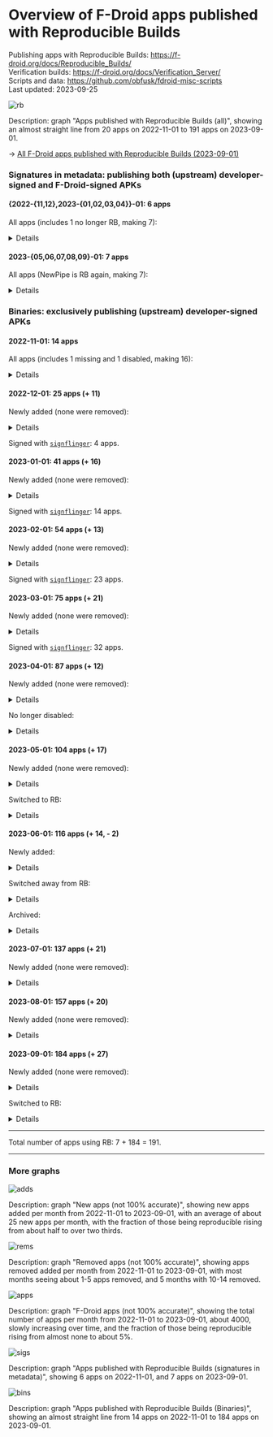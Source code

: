 # Overview of F-Droid apps published with Reproducible Builds

Publishing apps with Reproducible Builds: https://f-droid.org/docs/Reproducible_Builds/  
Verification builds: https://f-droid.org/docs/Verification_Server/  
Scripts and data: https://github.com/obfusk/fdroid-misc-scripts  
Last updated: 2023-09-25

![rb](../graphs/rb.png)

Description: graph "Apps published with Reproducible Builds (all)",
showing an almost straight line from 20 apps on 2022-11-01 to 191 apps
on 2023-09-01.

&rarr; [All F-Droid apps published with Reproducible Builds (2023-09-01)](2023-09-01-all.md)

### Signatures in metadata: publishing both (upstream) developer-signed and F-Droid-signed APKs

#### {2022-{11,12},2023-{01,02,03,04}}-01: 6 apps

All apps (includes 1 no longer RB, making 7):

<details>

* [`de.schildbach.wallet`](https://f-droid.org/packages/de.schildbach.wallet)
* [`de.schildbach.wallet_test`](https://f-droid.org/packages/de.schildbach.wallet_test)
* [`dev.obfusk.jiten`](https://f-droid.org/packages/dev.obfusk.jiten)
* [`dev.obfusk.jiten_webview`](https://f-droid.org/packages/dev.obfusk.jiten_webview)
* [`dev.obfusk.sokobang`](https://f-droid.org/packages/dev.obfusk.sokobang)
* [`org.schabi.newpipe`](https://f-droid.org/packages/org.schabi.newpipe) [no longer RB]
* [`org.torproject.torservices`](https://f-droid.org/packages/org.torproject.torservices)

</details>

#### 2023-{05,06,07,08,09}-01: 7 apps

All apps (NewPipe is RB again, making 7):

<details>

* [`de.schildbach.wallet`](https://f-droid.org/packages/de.schildbach.wallet)
* [`de.schildbach.wallet_test`](https://f-droid.org/packages/de.schildbach.wallet_test)
* [`dev.obfusk.jiten`](https://f-droid.org/packages/dev.obfusk.jiten)
* [`dev.obfusk.jiten_webview`](https://f-droid.org/packages/dev.obfusk.jiten_webview)
* [`dev.obfusk.sokobang`](https://f-droid.org/packages/dev.obfusk.sokobang)
* [`org.schabi.newpipe`](https://f-droid.org/packages/org.schabi.newpipe)
* [`org.torproject.torservices`](https://f-droid.org/packages/org.torproject.torservices)

</details>

### Binaries: exclusively publishing (upstream) developer-signed APKs

#### 2022-11-01: 14 apps

All apps (includes 1 missing and 1 disabled, making 16):

<details>

* [`androdns.android.leetdreams.ch.androdns`](https://f-droid.org/packages/androdns.android.leetdreams.ch.androdns)
* [`ch.admin.bag.covidcertificate.verifier`](https://f-droid.org/packages/ch.admin.bag.covidcertificate.verifier)
* [`ch.admin.bag.covidcertificate.wallet`](https://f-droid.org/packages/ch.admin.bag.covidcertificate.wallet)
* [`com.markuspage.android.certtools`](https://f-droid.org/packages/com.markuspage.android.certtools) [missing]
* [`com.mishiranu.dashchan`](https://f-droid.org/packages/com.mishiranu.dashchan)
* [`de.corona.tracing`](https://f-droid.org/packages/de.corona.tracing)
* [`de.schildbach.oeffi`](https://f-droid.org/packages/de.schildbach.oeffi)
* [`eu.bubu1.fdroidclassic`](https://f-droid.org/packages/eu.bubu1.fdroidclassic)
* [`info.guardianproject.checkey`](https://f-droid.org/packages/info.guardianproject.checkey)
* [`nya.kitsunyan.foxydroid`](https://f-droid.org/packages/nya.kitsunyan.foxydroid)
* [`org.briarproject.briar.android`](https://f-droid.org/packages/org.briarproject.briar.android)
* [`org.jellyfin.androidtv`](https://f-droid.org/packages/org.jellyfin.androidtv) [disabled]
* [`org.jellyfin.mobile`](https://f-droid.org/packages/org.jellyfin.mobile)
* [`rs.ltt.android`](https://f-droid.org/packages/rs.ltt.android)
* [`top.fumiama.copymanga`](https://f-droid.org/packages/top.fumiama.copymanga)
* [`uk.co.keepawayfromfire.screens`](https://f-droid.org/packages/uk.co.keepawayfromfire.screens)

</details>

#### 2022-12-01: 25 apps (+ 11)

Newly added (none were removed):

<details>

* [`com.dhaval.bookland`](https://f-droid.org/packages/com.dhaval.bookland)
* [`com.github.bmx666.appcachecleaner`](https://f-droid.org/packages/com.github.bmx666.appcachecleaner) [signflinger]
* [`com.rafapps.earthviewformuzei`](https://f-droid.org/packages/com.rafapps.earthviewformuzei) [signflinger]
* [`com.zionhuang.music`](https://f-droid.org/packages/com.zionhuang.music)
* [`dev.yashgarg.qbit`](https://f-droid.org/packages/dev.yashgarg.qbit)
* [`io.github.project_kaat.gpsdrelay`](https://f-droid.org/packages/io.github.project_kaat.gpsdrelay)
* [`io.github.quillpad`](https://f-droid.org/packages/io.github.quillpad) [signflinger]
* [`me.gloeckl.fallasleep`](https://f-droid.org/packages/me.gloeckl.fallasleep)
* [`me.mudkip.moememos`](https://f-droid.org/packages/me.mudkip.moememos)
* [`org.joinmastodon.android`](https://f-droid.org/packages/org.joinmastodon.android) [signflinger]
* [`ru.ikkui.achie`](https://f-droid.org/packages/ru.ikkui.achie)

</details>

Signed with [`signflinger`](https://github.com/obfusk/apksigcopier#what-about-apks-signed-by-gradlezipflingersignflinger-instead-of-apksigner): 4 apps.

#### 2023-01-01: 41 apps (+ 16)

Newly added (none were removed):

<details>

* [`app.mlauncher`](https://f-droid.org/packages/app.mlauncher)
* [`com.akshayaap.mouseremote`](https://f-droid.org/packages/com.akshayaap.mouseremote) [signflinger]
* [`com.artikus.nolauncher`](https://f-droid.org/packages/com.artikus.nolauncher) [signflinger]
* [`com.dosse.clock31`](https://f-droid.org/packages/com.dosse.clock31) [signflinger]
* [`com.eurokonverter`](https://f-droid.org/packages/com.eurokonverter) [signflinger]
* [`com.github.cvzi.wallpaperexport`](https://f-droid.org/packages/com.github.cvzi.wallpaperexport) [signflinger]
* [`com.jroddev.android_oss_release_tracker`](https://f-droid.org/packages/com.jroddev.android_oss_release_tracker)
* [`com.martinmimigames.tinymusicplayer`](https://f-droid.org/packages/com.martinmimigames.tinymusicplayer) [signflinger]
* [`de.niendo.ImapNotes3`](https://f-droid.org/packages/de.niendo.ImapNotes3)
* [`dev.bartuzen.qbitcontroller`](https://f-droid.org/packages/dev.bartuzen.qbitcontroller) [signflinger]
* [`eu.auct.twitter2nitter`](https://f-droid.org/packages/eu.auct.twitter2nitter) [signflinger]
* [`nl.tsmeets.todotree`](https://f-droid.org/packages/nl.tsmeets.todotree)
* [`org.afrikalan.tuxmath`](https://f-droid.org/packages/org.afrikalan.tuxmath)
* [`org.asafonov.blockbuster`](https://f-droid.org/packages/org.asafonov.blockbuster)
* [`org.asafonov.monly`](https://f-droid.org/packages/org.asafonov.monly)
* [`org.greatfire.wikiunblocked.fdroid`](https://f-droid.org/packages/org.greatfire.wikiunblocked.fdroid) [signflinger]

</details>

Signed with [`signflinger`](https://github.com/obfusk/apksigcopier#what-about-apks-signed-by-gradlezipflingersignflinger-instead-of-apksigner): 14 apps.

#### 2023-02-01: 54 apps (+ 13)

Newly added (none were removed):

<details>

* [`InfinityLoop1309.NewPipeEnhanced`](https://f-droid.org/packages/InfinityLoop1309.NewPipeEnhanced) [signflinger]
* [`com.akansh.fileserversuit`](https://f-droid.org/packages/com.akansh.fileserversuit) [signflinger]
* [`com.nima.demomusix`](https://f-droid.org/packages/com.nima.demomusix) [signflinger]
* [`com.nima.taskmanager`](https://f-droid.org/packages/com.nima.taskmanager)
* [`com.nima.wikianime`](https://f-droid.org/packages/com.nima.wikianime) [signflinger]
* [`com.paranoiaworks.unicus.android.sse`](https://f-droid.org/packages/com.paranoiaworks.unicus.android.sse) [signflinger]
* [`com.razeeman.util.simpletimetracker`](https://f-droid.org/packages/com.razeeman.util.simpletimetracker) [signflinger]
* [`com.starry.myne`](https://f-droid.org/packages/com.starry.myne)
* [`de.andicodes.vergissnix`](https://f-droid.org/packages/de.andicodes.vergissnix)
* [`deltazero.amarok.foss`](https://f-droid.org/packages/deltazero.amarok.foss)
* [`io.github.yamin8000.dooz`](https://f-droid.org/packages/io.github.yamin8000.dooz) [signflinger]
* [`org.localsend.localsend_app`](https://f-droid.org/packages/org.localsend.localsend_app) [signflinger]
* [`yetzio.yetcalc`](https://f-droid.org/packages/yetzio.yetcalc) [signflinger]

</details>

Signed with [`signflinger`](https://github.com/obfusk/apksigcopier#what-about-apks-signed-by-gradlezipflingersignflinger-instead-of-apksigner): 23 apps.

#### 2023-03-01: 75 apps (+ 21)

Newly added (none were removed):

<details>

* [`com.akshayaap.touchdroid`](https://f-droid.org/packages/com.akshayaap.touchdroid) [signflinger]
* [`com.cyb3rko.pincredible`](https://f-droid.org/packages/com.cyb3rko.pincredible) [signflinger]
* [`com.github.vatbub.scoreboard`](https://f-droid.org/packages/com.github.vatbub.scoreboard) [signflinger]
* [`com.lijukay.quotesAltDesign`](https://f-droid.org/packages/com.lijukay.quotesAltDesign)
* [`com.nima.guessthatpokemon`](https://f-droid.org/packages/com.nima.guessthatpokemon) [signflinger]
* [`com.nima.mymood`](https://f-droid.org/packages/com.nima.mymood) [signflinger]
* [`com.zhenxiang.superimage`](https://f-droid.org/packages/com.zhenxiang.superimage)
* [`de.chadenas.cpudefense`](https://f-droid.org/packages/de.chadenas.cpudefense) [signflinger]
* [`de.westnordost.streetcomplete.expert`](https://f-droid.org/packages/de.westnordost.streetcomplete.expert) [signflinger]
* [`dev.datlag.burningseries`](https://f-droid.org/packages/dev.datlag.burningseries)
* [`eu.darken.capod`](https://f-droid.org/packages/eu.darken.capod)
* [`eu.zimbelstern.tournant`](https://f-droid.org/packages/eu.zimbelstern.tournant)
* [`gq.kirmanak.mealient`](https://f-droid.org/packages/gq.kirmanak.mealient)
* [`in.sunilpaulmathew.ashell`](https://f-droid.org/packages/in.sunilpaulmathew.ashell)
* [`org.dianqk.ruslin`](https://f-droid.org/packages/org.dianqk.ruslin)
* [`org.fcitx.fcitx5.android`](https://f-droid.org/packages/org.fcitx.fcitx5.android)
* [`ru.tech.imageresizershrinker`](https://f-droid.org/packages/ru.tech.imageresizershrinker)
* [`tk.hack5.treblecheck`](https://f-droid.org/packages/tk.hack5.treblecheck) [signflinger]
* [`ua.com.radiokot.lnaddr2invoice`](https://f-droid.org/packages/ua.com.radiokot.lnaddr2invoice) [signflinger]
* [`ua.syt0r.kanji.fdroid`](https://f-droid.org/packages/ua.syt0r.kanji.fdroid)
* [`website.leifs.delta.foss`](https://f-droid.org/packages/website.leifs.delta.foss)

</details>

Signed with [`signflinger`](https://github.com/obfusk/apksigcopier#what-about-apks-signed-by-gradlezipflingersignflinger-instead-of-apksigner): 32 apps.

#### 2023-04-01: 87 apps (+ 12)

Newly added (none were removed):

<details>

* [`com.bnyro.translate`](https://f-droid.org/packages/com.bnyro.translate) [signflinger]
* [`com.dessalines.thumbkey`](https://f-droid.org/packages/com.dessalines.thumbkey) [signflinger]
* [`com.julij.arsovreme`](https://f-droid.org/packages/com.julij.arsovreme) [signflinger]
* [`com.netvor.settings.database.provider`](https://f-droid.org/packages/com.netvor.settings.database.provider)
* [`com.vitorpamplona.amethyst`](https://f-droid.org/packages/com.vitorpamplona.amethyst)
* [`com.w2sv.wifiwidget`](https://f-droid.org/packages/com.w2sv.wifiwidget)
* [`de.ritscher.simplemobiletools.contacts.pro`](https://f-droid.org/packages/de.ritscher.simplemobiletools.contacts.pro) [signflinger]
* [`de.szalkowski.activitylauncher.rustore_fork`](https://f-droid.org/packages/de.szalkowski.activitylauncher.rustore_fork) [signflinger]
* [`io.github.zyrouge.symphony`](https://f-droid.org/packages/io.github.zyrouge.symphony)
* [`org.mindshub.insigno`](https://f-droid.org/packages/org.mindshub.insigno)
* [`player.phonograph.plus`](https://f-droid.org/packages/player.phonograph.plus)

</details>

No longer disabled:

<details>

* [`org.jellyfin.androidtv`](https://f-droid.org/packages/org.jellyfin.androidtv)

</details>

#### 2023-05-01: 104 apps (+ 17)

Newly added (none were removed):

<details>

* [`com.cyb3rko.pazzword`](https://f-droid.org/packages/com.cyb3rko.pazzword) [signflinger]
* [`com.hexbit.rutmath`](https://f-droid.org/packages/com.hexbit.rutmath) [signflinger]
* [`com.kaajjo.libresudoku`](https://f-droid.org/packages/com.kaajjo.libresudoku)
* [`com.thatsmanmeet.taskyapp`](https://f-droid.org/packages/com.thatsmanmeet.taskyapp)
* [`de.foodsharing.app`](https://f-droid.org/packages/de.foodsharing.app) [signflinger]
* [`development.parkenulm`](https://f-droid.org/packages/development.parkenulm)
* [`io.github.deweyreed.timer.other`](https://f-droid.org/packages/io.github.deweyreed.timer.other) [signflinger]
* [`io.github.muntashirakon.captiveportalcontroller`](https://f-droid.org/packages/io.github.muntashirakon.captiveportalcontroller) [signflinger]
* [`io.github.v2compose`](https://f-droid.org/packages/io.github.v2compose)
* [`net.viggers.zade.wallpaper`](https://f-droid.org/packages/net.viggers.zade.wallpaper)
* [`nl.privacydragon.bookwyrm`](https://f-droid.org/packages/nl.privacydragon.bookwyrm) [signflinger]
* [`org.cryptomator.lite`](https://f-droid.org/packages/org.cryptomator.lite)
* [`org.jshobbysoft.cameraalign`](https://f-droid.org/packages/org.jshobbysoft.cameraalign)
* [`ua.com.radiokot.photoprism`](https://f-droid.org/packages/ua.com.radiokot.photoprism) [signflinger]
* [`xyz.apiote.bimba.czwek`](https://f-droid.org/packages/xyz.apiote.bimba.czwek) [signflinger]

</details>

Switched to RB:

<details>

* [`com.wireguard.android`](https://f-droid.org/packages/com.wireguard.android)
* [`timur.webcall.callee`](https://f-droid.org/packages/timur.webcall.callee) [signflinger]

</details>

#### 2023-06-01: 116 apps (+ 14, - 2)

Newly added:

<details>

* [`com.amnesica.clearclipboard`](https://f-droid.org/packages/com.amnesica.clearclipboard)
* [`com.amnesica.kryptey`](https://f-droid.org/packages/com.amnesica.kryptey)
* [`com.atul.musicplayer`](https://f-droid.org/packages/com.atul.musicplayer) [signflinger]
* [`com.certified.audionote`](https://f-droid.org/packages/com.certified.audionote) [signflinger]
* [`com.gaika.bilketa`](https://f-droid.org/packages/com.gaika.bilketa) [signflinger]
* [`com.gokadzev.musify.fdroid`](https://f-droid.org/packages/com.gokadzev.musify.fdroid)
* [`com.prostudio.urltopdfconverter`](https://f-droid.org/packages/com.prostudio.urltopdfconverter) [signflinger]
* [`de.tu_chemnitz.etit.sse.openstop`](https://f-droid.org/packages/de.tu_chemnitz.etit.sse.openstop) [signflinger]
* [`dev.lbeernaert.youhavemail`](https://f-droid.org/packages/dev.lbeernaert.youhavemail)
* [`eu.mokrzycki.learndigits`](https://f-droid.org/packages/eu.mokrzycki.learndigits)
* [`github.umer0586.sensorserver`](https://f-droid.org/packages/github.umer0586.sensorserver) [signflinger]
* [`io.github.freewatermark.mobileapp`](https://f-droid.org/packages/io.github.freewatermark.mobileapp) [signflinger]
* [`io.github.friesi23.mhabit`](https://f-droid.org/packages/io.github.friesi23.mhabit) [signflinger]
* [`s1m.savertuner`](https://f-droid.org/packages/s1m.savertuner)

</details>

Switched away from RB:

<details>

* [`org.joinmastodon.android`](https://f-droid.org/packages/org.joinmastodon.android) [signflinger]

</details>

Archived:

<details>

* [`de.corona.tracing`](https://f-droid.org/packages/de.corona.tracing)

</details>

#### 2023-07-01: 137 apps (+ 21)

Newly added (none were removed):

<details>

* [`com.agateau.burgerparty`](https://f-droid.org/packages/com.agateau.burgerparty) [signflinger]
* [`com.codelv.inventory`](https://f-droid.org/packages/com.codelv.inventory)
* [`com.craftxbox.yubiclip.xor`](https://f-droid.org/packages/com.craftxbox.yubiclip.xor)
* [`com.dede.android_eggs`](https://f-droid.org/packages/com.dede.android_eggs) [signflinger]
* [`com.donnnno.arcticons.you`](https://f-droid.org/packages/com.donnnno.arcticons.you)
* [`com.flauschcode.broccoli`](https://f-droid.org/packages/com.flauschcode.broccoli)
* [`com.github.lamarios.clipious`](https://f-droid.org/packages/com.github.lamarios.clipious) [signflinger]
* [`com.github.muellerma.nfcreader`](https://f-droid.org/packages/com.github.muellerma.nfcreader)
* [`com.github.ttl.manager`](https://f-droid.org/packages/com.github.ttl.manager)
* [`com.kolserdav.ana`](https://f-droid.org/packages/com.kolserdav.ana) [signflinger]
* [`com.lighttigerxiv.simple.mp`](https://f-droid.org/packages/com.lighttigerxiv.simple.mp)
* [`com.maze_squirrel`](https://f-droid.org/packages/com.maze_squirrel) [signflinger]
* [`com.nyx.custom_uploader`](https://f-droid.org/packages/com.nyx.custom_uploader) [signflinger]
* [`com.sdcardstoryteller`](https://f-droid.org/packages/com.sdcardstoryteller)
* [`com.spencerpages`](https://f-droid.org/packages/com.spencerpages) [signflinger]
* [`com.wirelessalien.zipxtract`](https://f-droid.org/packages/com.wirelessalien.zipxtract) [signflinger]
* [`de.ptrlx.oneshot`](https://f-droid.org/packages/de.ptrlx.oneshot)
* [`dev.develsinthedetails.eatpoopyoucat`](https://f-droid.org/packages/dev.develsinthedetails.eatpoopyoucat) [signflinger]
* [`io.github.teccheck.fastlyrics`](https://f-droid.org/packages/io.github.teccheck.fastlyrics) [signflinger]
* [`org.fcitx.fcitx5.android.plugin.anthy`](https://f-droid.org/packages/org.fcitx.fcitx5.android.plugin.anthy)
* [`org.proninyaroslav.opencomicvine`](https://f-droid.org/packages/org.proninyaroslav.opencomicvine) [signflinger]

</details>

#### 2023-08-01: 157 apps (+ 20)

Newly added (none were removed):

<details>

* [`biz.binarysolutions.weatherusa`](https://f-droid.org/packages/biz.binarysolutions.weatherusa) [signflinger]
* [`bored.codebyk.mintcalc`](https://f-droid.org/packages/bored.codebyk.mintcalc) [signflinger]
* [`com.bnyro.clock`](https://f-droid.org/packages/com.bnyro.clock) [signflinger]
* [`com.bnyro.contacts`](https://f-droid.org/packages/com.bnyro.contacts) [signflinger]
* [`com.bnyro.recorder`](https://f-droid.org/packages/com.bnyro.recorder) [signflinger]
* [`com.bnyro.wallpaper`](https://f-droid.org/packages/com.bnyro.wallpaper) [signflinger]
* [`com.elasticrock.keepscreenon`](https://f-droid.org/packages/com.elasticrock.keepscreenon)
* [`com.etb.filemanager`](https://f-droid.org/packages/com.etb.filemanager)
* [`com.kounex.obsBlade`](https://f-droid.org/packages/com.kounex.obsBlade) [signflinger]
* [`com.nima.openbooksdownloader`](https://f-droid.org/packages/com.nima.openbooksdownloader) [signflinger]
* [`com.shifthackz.aisdv1.app.foss`](https://f-droid.org/packages/com.shifthackz.aisdv1.app.foss)
* [`com.willbsp.habits`](https://f-droid.org/packages/com.willbsp.habits)
* [`de.phrogg.bg2banglejs`](https://f-droid.org/packages/de.phrogg.bg2banglejs) [signflinger]
* [`eu.hydrologis.smash`](https://f-droid.org/packages/eu.hydrologis.smash) [signflinger]
* [`geddit.buzl.uk`](https://f-droid.org/packages/geddit.buzl.uk) [signflinger]
* [`io.github.doubi88.slideshowwallpaper`](https://f-droid.org/packages/io.github.doubi88.slideshowwallpaper)
* [`io.gitlab.pycpim.marxist`](https://f-droid.org/packages/io.gitlab.pycpim.marxist)
* [`nodo.crogers.exercisereminders`](https://f-droid.org/packages/nodo.crogers.exercisereminders)
* [`org.hzontal.tellaFOSS`](https://f-droid.org/packages/org.hzontal.tellaFOSS) [signflinger]
* [`vegabobo.dsusideloader`](https://f-droid.org/packages/vegabobo.dsusideloader)

</details>

#### 2023-09-01: 184 apps (+ 27)

Newly added (none were removed):

<details>

* [`app.michaelwuensch.bitbanana`](https://f-droid.org/packages/app.michaelwuensch.bitbanana)
* [`bored.codebyk.mint_task`](https://f-droid.org/packages/bored.codebyk.mint_task) [signflinger]
* [`cloud.pablos.overload`](https://f-droid.org/packages/cloud.pablos.overload)
* [`com.ammar.wallflow`](https://f-droid.org/packages/com.ammar.wallflow)
* [`com.baldo.bob`](https://f-droid.org/packages/com.baldo.bob)
* [`com.f0x1d.logfox`](https://f-droid.org/packages/com.f0x1d.logfox)
* [`com.geekorum.ttrss.free`](https://f-droid.org/packages/com.geekorum.ttrss.free)
* [`com.maxrave.simpmusic`](https://f-droid.org/packages/com.maxrave.simpmusic)
* [`com.noto`](https://f-droid.org/packages/com.noto) [signflinger]
* [`com.openstablediffusion`](https://f-droid.org/packages/com.openstablediffusion)
* [`com.upbad.apps.autonotify`](https://f-droid.org/packages/com.upbad.apps.autonotify)
* [`com.wirelessalien.android.bhagavadgita`](https://f-droid.org/packages/com.wirelessalien.android.bhagavadgita) [signflinger]
* [`dev.medzik.librepass.android`](https://f-droid.org/packages/dev.medzik.librepass.android)
* [`io.github.benderblog.traintime_pda`](https://f-droid.org/packages/io.github.benderblog.traintime_pda) [signflinger]
* [`io.github.pastthepixels.freepaint`](https://f-droid.org/packages/io.github.pastthepixels.freepaint)
* [`net.artificialworlds.boxstacker`](https://f-droid.org/packages/net.artificialworlds.boxstacker)
* [`net.e1547`](https://f-droid.org/packages/net.e1547) [signflinger]
* [`net.retiolus.cigalo`](https://f-droid.org/packages/net.retiolus.cigalo)
* [`net.stargw.applist`](https://f-droid.org/packages/net.stargw.applist)
* [`net.stargw.contacts`](https://f-droid.org/packages/net.stargw.contacts) [signflinger]
* [`net.stargw.fat`](https://f-droid.org/packages/net.stargw.fat) [signflinger]
* [`org.fcitx.fcitx5.android.plugin.clipboard_filter`](https://f-droid.org/packages/org.fcitx.fcitx5.android.plugin.clipboard_filter)
* [`org.privacymatters.safespace`](https://f-droid.org/packages/org.privacymatters.safespace)
* [`org.sirekanyan.knigopis`](https://f-droid.org/packages/org.sirekanyan.knigopis) [signflinger]
* [`org.sirekanyan.outline`](https://f-droid.org/packages/org.sirekanyan.outline)

</details>

Switched to RB:

<details>

* [`net.stargw.contactsimport`](https://f-droid.org/packages/net.stargw.contactsimport) [signflinger]
* [`net.stargw.fx`](https://f-droid.org/packages/net.stargw.fx)

</details>

---

Total number of apps using RB: 7 + 184 = 191.

---

### More graphs

![adds](../graphs/adds.png)

Description: graph "New apps (not 100% accurate)", showing new apps
added per month from 2022-11-01 to 2023-09-01, with an average of
about 25 new apps per month, with the fraction of those being
reproducible rising from about half to over two thirds.

![rems](../graphs/rems.png)

Description: graph "Removed apps (not 100% accurate)", showing apps
removed added per month from 2022-11-01 to 2023-09-01, with most
months seeing about 1-5 apps removed, and 5 months with 10-14 removed.

![apps](../graphs/apps.png)

Description: graph "F-Droid apps (not 100% accurate)", showing the
total number of apps per month from 2022-11-01 to 2023-09-01, about
4000, slowly increasing over time, and the fraction of those being
reproducible rising from almost none to about 5%.

![sigs](../graphs/sigs.png)

Description: graph "Apps published with Reproducible Builds
(signatures in metadata)", showing 6 apps on 2022-11-01, and 7 apps on
2023-09-01.

![bins](../graphs/bins.png)

Description: graph "Apps published with Reproducible Builds
(Binaries)", showing an almost straight line from 14 apps on
2022-11-01 to 184 apps on 2023-09-01.
